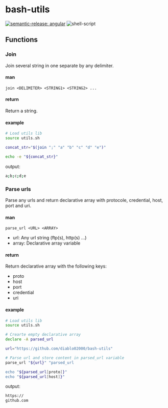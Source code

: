 # bash-utils

[![semantic-release: angular](https://img.shields.io/badge/semantic--release-angular-e10079?logo=semantic-release)](https://github.com/semantic-release/semantic-release)
![shell-script](https://img.shields.io/badge/script-bash-121011?logo=gnu-bash&logoColor=white)

## Functions

### Join

Join several string in one separate by any delimiter.

#### man

```
join <DELIMITER> <STRING1> <STRING2> ...
```

#### return

Return a string.

#### example

```bash
# Load utils lib
source utils.sh

concat_str="$(join ";" "a" "b" "c" "d" "e")"

echo -e "${concat_str}"
```

output:

```bash
a;b;c;d;e
```

### Parse urls

Parse any urls and return declarative array with protocole, credential, host,
port and uri.

#### man

```
parse_url <URL> <ARRAY>
```

- url: Any url string (ftp(s), http(s) ...)
- array: Declarative array variable

#### return

Return declarative array with the following keys:

- proto
- host
- port
- credential
- uri

#### example

```bash
# Load utils lib
source utils.sh

# Crearte empty declarative array
declare -A parsed_url

url="https://github.com/diablo02000/bash-utils"

# Parse url and store content in parsed_url variable
parse_url "${url}" "parsed_url

echo "${parsed_url[proto]}"
echo "${parsed_url[host]}"
```

output:

```bash
https://
github.com
```
